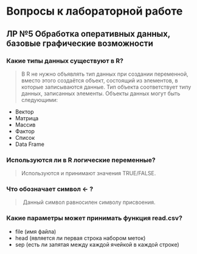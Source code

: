 # Вопросы к лабораторной работе
## ЛР №5 Обработка оперативных данных, базовые графические возможности
### Какие типы данных существуют в R?
> В R не нужно объявлять тип данных при создании переменной, вместо этого создаётся объект, состоящий из элементов, в которые записываются данные. Тип объекта соответствует типу данных, записанных  элементы. Объекты данных могут быть следующими:
+ Вектор
+ Матрица
+ Массив
+ Фактор
+ Список
+ Data Frame
### Используются ли в R логические переменные?
> Используются и принимают значения TRUE/FALSE.
### Что обозначает символ <- ?
> Данный символ равносилен символу присвоения.
### Какие параметры может принимать функция read.csv?
+ file (имя файла) 
+ head (является ли первая строка набором меток) 
+ sep (есть ли запятая между каждой ячейкой в каждой строке)
